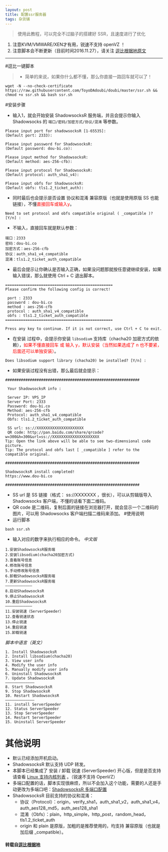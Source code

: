 ```yaml
---
layout: post
title: 配置ssr服务器
tags: 杂货铺
---
```


    


> 使用此教程，可以完全不过脑子的搭建好 SSR，且速度进行了优化

 1. 注意KVM/VMWARE/XEN才有用，锐速不支持 openVZ ！  
 2. 注意脚本会不断更新（目前时间2016.11.27），请关注 [逗比根据地原文](https://www.dou-bi.co/ss-jc42/)

------

#逗比一键脚本
> * 简单的来说，如果你什么都不懂，那么你直接一路回车就可以了！
```shell
wget -N --no-check-certificate https://raw.githubusercontent.com/ToyoDAdoubi/doubi/master/ssr.sh && chmod +x ssr.sh && bash ssr.sh
```
#安装步骤
* 输入1，就会开始安装 ShadowsocksR 服务端，并且会提示你输入 Shadowsocks 的 `端口/密码/加密方式/协议/混淆` 等参数。
```shell
Please input port for shadowsocksR [1-65535]:
(Default port: 2333):

Please input password for ShadowsocksR:
(Default password: dou-bi.co):

Please input method for ShadowsocksR:
(Default method: aes-256-cfb):

Please input protocol for ShadowsocksR:
(Default protocol: auth_sha1_v4):

Please input obfs for ShadowsocksR:
(Default obfs: tls1.2_ticket_auth):
```
* 同时最后也会提示是否设置 协议和混淆 兼容原版（也就是使用原版 SS 也能链接），不懂<font color="red">直接回车或输入y</font>。
```shell
Need to set protocol and obfs compatible original ( _compatible )? [Y/n] :
```
* 不输入，直接回车就是默认参数：
```shell
端口：2333
密码：dou-bi.co
加密方式：aes-256-cfb
协议：auth_sha1_v4_compatible
混淆：tls1.2_ticket_auth_compatible
```
* 最后会提示让你确认是否输入正确，如果没问题那就按任意键继续安装，如果输入错误，那么就使用 Ctrl + C 退出脚本。
```shell
================================================
Please confirm the following config is correct!

 port : 2333
 password : dou-bi.co
 method : aes-256-cfb
 protocol : auth_sha1_v4_compatible
 obfs : tls1.2_ticket_auth_compatible
================================================

Press any key to continue. If it is not correct, use Ctrl + C to exit.
```
* 在安装 过程中，会提示你安装 `libsodium` 支持库（chacha20 加密方式的依赖），<font color="red">如果不懂直接回车 或 输入 y，默认安装（当然如果选成了 n 也不要紧，后面还可以单独安装）</font>。
```shell
Does libsodium support library (chacha20) be installed? [Y/n] :
```
* 如果安装过程没有出错，那么最后就会提示：
```shell
############################################################

 Your ShadowsocksR info : 

 Server IP: VPS_IP
 Server Port: 2333
 Password: dou-bi.co
 Method: aes-256-cfb
 Protocol: auth_sha1_v4_compatible
 Obfs: tls1.2_ticket_auth_compatible

 SS url: ss://XXXXXXXXXXXXXXXXXXXXX 
 QR code: http://pan.baidu.com/share/qrcode?w=300&h=300&url=ss://XXXXXXXXXXXXXXXXXXXXX 
Tip: Open the link above will be able to see two-dimensional code picture.
Tip: The protocol and obfs last [ _compatible ] refer to the compatible original.

############################################################

ShadowsocksR install completed!
https://www.dou-bi.co

############################################################
```
* SS url 是 SS 链接（格式： ss://XXXXXXX ，很长），可以从剪辑版导入 Shadowsocks 客户端，不懂的话看下面二维码。
* QR code 是二维码，复制后面的链接在浏览器打开，就会显示一个二维码的图片，可以用 Shadowsocks 客户端扫描二维码来添加。
#使用说明
* 运行脚本
```shell
bash ssr.sh
```
* 输入对应的数字来执行相应的命令。
*中文版*
```shell
1.安装ShadowsocksR服务端
2.安装libsodium(chacha20加密方式)
3.查看账号信息
4.修改账号信息
5.手动修改账号信息
6.卸载ShadowsocksR服务端
7.更新ShadowsocksR服务端
————————————
8.启动ShadowsocksR
9.停止ShadowsocksR
10.重启ShadowsocksR
————————————
11.安装锐速（ServerSpeeder）
12.查看锐速状态
13.停止锐速
14.重启锐速
15.卸载锐速
```
*脚本中语言（英文）*
```shell
1. Install ShadowsocksR
2. Install libsodium(chacha20)
3. View user info
4. Modify the user info
5. Manually modify user info
6. Uninstall ShadowsocksR
7. Update ShadowsocksR
—————————————
8. Start ShadowsocksR
9. Stop ShadowsocksR
10. Restart ShadowsocksR
—————————————
11. install ServerSpeeder
12. Status ServerSpeeder
13. Stop ServerSpeeder
14. Restart ServerSpeeder
15. Uninstall ServerSpeeder
```
# 其他说明
* 默认已经添加开机启动。
* ShadowsocksR 默认支持 UDP 转发。
* 本脚本已经集成了 安装 / 卸载 锐速 (ServerSpeeder) 开心版，但是是否支持请查看 [Linux 支持内核列表](https://www.91yun.org/wp-content/plugins/91yun-serverspeeder/systemlist.html) 。（锐速不支持 OpenVZ）
* 多端口配置的话，脚本实现很麻烦，所以不会加入这个功能，需要的人还是手动更改为多端口吧：[ShadowsocksR 多端口配置](https://liyuans.com/archives/ssr-multi-user-configuration.html#_label0_3)
* ShadowsocksR 目前支持的协议和混淆：
    - 协议（Protocol）：origin，verify_sha1，auth_sha1_v2，auth_sha1_v4，auth_aes128_md5，auth_aes128_sha1
    - 混淆（Obfs）：plain，http_simple，http_post，random_head，tls1.2_ticket_auth
    - origin 和 plain 是原版，加粗的是推荐使用的，均支持 兼容原版（也就是加后缀 _compatible）。

#### 转载自[逗比根据地](https://www.dou-bi.co/ss-jc42/)